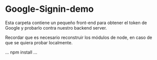 # Google-Signin-demo

Esta carpeta contiene un pequeño front-end para obtener el token de Google y probarlo contra nuestro backend server.

Recordar que es necesario reconstruir los módulos de node, en caso de que se quiera probar localmente. 

...
npm install
...